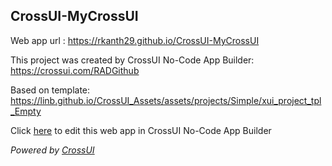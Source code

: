 ## CrossUI-MyCrossUI
Web app url : https://rkanth29.github.io/CrossUI-MyCrossUI

This project was created by CrossUI No-Code App Builder: https://crossui.com/RADGithub

Based on template: https://linb.github.io/CrossUI_Assets/assets/projects/Simple/xui_project_tpl_Empty

Click [here](https://crossui.com/RADGithub/#!from=github&owner=rkanth29&repo=CrossUI-MyCrossUI) to edit this web app in CrossUI No-Code App Builder

<i>Powered by [CrossUI](https://crossui.com)</i>
